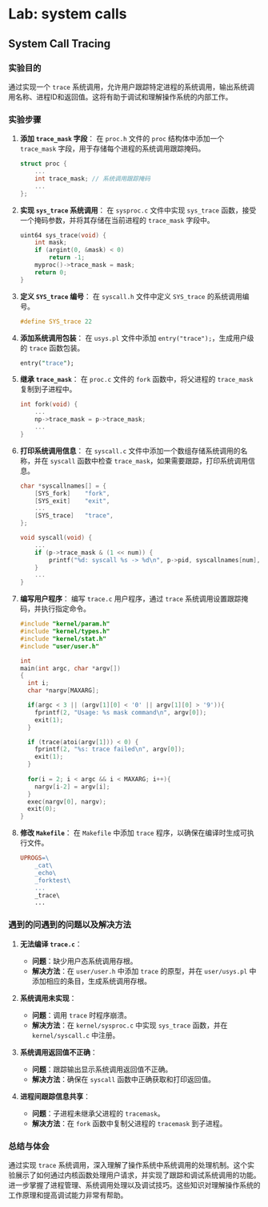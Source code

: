# Lab: system calls

## System Call Tracing

### 实验目的

通过实现一个 `trace` 系统调用，允许用户跟踪特定进程的系统调用，输出系统调用名称、进程ID和返回值。这将有助于调试和理解操作系统的内部工作。

### 实验步骤

1. **添加 `trace_mask` 字段**：
   在 `proc.h` 文件的 `proc` 结构体中添加一个 `trace_mask` 字段，用于存储每个进程的系统调用跟踪掩码。

   ```c
   struct proc {
       ...
       int trace_mask; // 系统调用跟踪掩码
       ...
   };
   ```

2. **实现 `sys_trace` 系统调用**：
   在 `sysproc.c` 文件中实现 `sys_trace` 函数，接受一个掩码参数，并将其存储在当前进程的 `trace_mask` 字段中。

   ```c
   uint64 sys_trace(void) {
       int mask;
       if (argint(0, &mask) < 0)
           return -1;
       myproc()->trace_mask = mask;
       return 0;
   }
   ```

3. **定义 `SYS_trace` 编号**：
   在 `syscall.h` 文件中定义 `SYS_trace` 的系统调用编号。

   ```c
   #define SYS_trace 22
   ```

4. **添加系统调用包装**：
   在 `usys.pl` 文件中添加 `entry("trace");`，生成用户级的 `trace` 函数包装。

   ```perl
   entry("trace");
   ```

5. **继承 `trace_mask`**：
   在 `proc.c` 文件的 `fork` 函数中，将父进程的 `trace_mask` 复制到子进程中。

   ```c
   int fork(void) {
       ...
       np->trace_mask = p->trace_mask;
       ...
   }
   ```

6. **打印系统调用信息**：
   在 `syscall.c` 文件中添加一个数组存储系统调用的名称，并在 `syscall` 函数中检查 `trace_mask`，如果需要跟踪，打印系统调用信息。

   ```c
   char *syscallnames[] = {
       [SYS_fork]    "fork",
       [SYS_exit]    "exit",
       ...
       [SYS_trace]   "trace",
   };
   
   void syscall(void) {
       ...
       if (p->trace_mask & (1 << num)) {
           printf("%d: syscall %s -> %d\n", p->pid, syscallnames[num], p->trapframe->a0);
       }
       ...
   }
   ```

7. **编写用户程序**：
   编写 `trace.c` 用户程序，通过 `trace` 系统调用设置跟踪掩码，并执行指定命令。

   ```c
   #include "kernel/param.h"
   #include "kernel/types.h"
   #include "kernel/stat.h"
   #include "user/user.h"
   
   int
   main(int argc, char *argv[])
   {
     int i;
     char *nargv[MAXARG];
   
     if(argc < 3 || (argv[1][0] < '0' || argv[1][0] > '9')){
       fprintf(2, "Usage: %s mask command\n", argv[0]);
       exit(1);
     }
   
     if (trace(atoi(argv[1])) < 0) {
       fprintf(2, "%s: trace failed\n", argv[0]);
       exit(1);
     }
     
     for(i = 2; i < argc && i < MAXARG; i++){
       nargv[i-2] = argv[i];
     }
     exec(nargv[0], nargv);
     exit(0);
   }
   ```
   
8. **修改 `Makefile`**：
   在 `Makefile` 中添加 `trace` 程序，以确保在编译时生成可执行文件。

   ```makefile
   UPROGS=\
       _cat\
       _echo\
       _forktest\
       ...
       _trace\
       ...
   ```

### 遇到的问遇到的问题以及解决方法

1. **无法编译 `trace.c`**：
   - **问题**：缺少用户态系统调用存根。
   - **解决方法**：在 `user/user.h` 中添加 `trace` 的原型，并在 `user/usys.pl` 中添加相应的条目，生成系统调用存根。

1. **系统调用未实现**：
   - **问题**：调用 `trace` 时程序崩溃。
   - **解决方法**：在 `kernel/sysproc.c` 中实现 `sys_trace` 函数，并在 `kernel/syscall.c` 中注册。

1. **系统调用返回值不正确**：
   - **问题**：跟踪输出显示系统调用返回值不正确。
   - **解决方法**：确保在 `syscall` 函数中正确获取和打印返回值。

1. **进程间跟踪信息共享**：
   - **问题**：子进程未继承父进程的 `tracemask`。
   - **解决方法**：在 `fork` 函数中复制父进程的 `tracemask` 到子进程。

### 总结与体会

通过实现 `trace` 系统调用，深入理解了操作系统中系统调用的处理机制。这个实验展示了如何通过内核函数处理用户请求，并实现了跟踪和调试系统调用的功能。进一步掌握了进程管理、系统调用处理以及调试技巧。这些知识对理解操作系统的工作原理和提高调试能力非常有帮助。